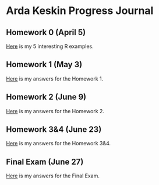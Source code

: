 # Arda Keskin Progress Journal

## Homework 0 (April 5)

[Here](files/example_homework_0.html) is my 5 interesting R examples.

## Homework 1 (May 3)

[Here](files/Homework_1/homework_1.html) is my answers for the Homework 1.

## Homework 2 (June 9)

[Here](files/Homework_2/homework_2.html) is my answers for the Homework 2.

## Homework 3&4 (June 23)

[Here](files/Homework_3&4/homework_3-4.html) is my answers for the Homework 3&4.

## Final Exam (June 27)

[Here](files/Final/ETM58D_Final.html) is my answers for the Final Exam.
